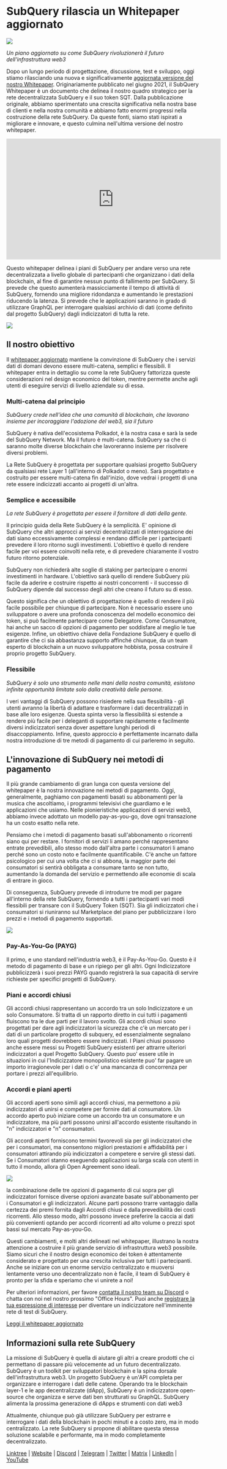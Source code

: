 # SubQuery rilascia un Whitepaper aggiornato

![](https://miro.medium.com/max/700/0*guA8YHyJPhu0wmzf)

_Un piano aggiornato su come SubQuery rivoluzionerà il futuro dell'infrastruttura web3_

Dopo un lungo periodo di progettazione, discussione, test e sviluppo, oggi stiamo rilasciando una nuova e significativamente [aggiornata versione del nostro Whitepaper](https://static.subquery.network/whitepaper.pdf). Originariamente pubblicato nel giugno 2021, il SubQuery Whitepaper è un documento che delinea il nostro quadro strategico per la rete decentralizzata SubQuery e il suo token SQT. Dalla pubblicazione originale, abbiamo sperimentato una crescita significativa nella nostra base di clienti e nella nostra comunità e abbiamo fatto enormi progressi nella costruzione della rete SubQuery. Da queste fonti, siamo stati ispirati a migliorare e innovare, e questo culmina nell'ultima versione del nostro whitepaper.

<iframe width="560" height="315" src="https://www.youtube.com/embed/Ghxyw5bIHs8" title="YouTube video player" frameborder="0" allow="accelerometer; autoplay; clipboard-write; encrypted-media; gyroscope; picture-in-picture" allowfullscreen></iframe>

Questo whitepaper delinea i piani di SubQuery per andare verso una rete decentralizzata a livello globale di partecipanti che organizzano i dati della blockchain, al fine di garantire nessun punto di fallimento per SubQuery. Si prevede che questo aumenterà massicciamente il tempo di attività di SubQuery, fornendo una migliore ridondanza e aumentando le prestazioni riducendo la latenza. Si prevede che le applicazioni saranno in grado di utilizzare GraphQL per interrogare qualsiasi archivio di dati (come definito dal progetto SubQuery) dagli indicizzatori di tutta la rete.

![](https://miro.medium.com/max/700/0*xtd6e7mn7JkfhpzG)

## Il nostro obiettivo

Il [whitepaper aggiornato](https://static.subquery.network/whitepaper.pdf) mantiene la convinzione di SubQuery che i servizi dati di domani devono essere multi-catena, semplici e flessibili. Il whitepaper entra in dettaglio su come la rete SubQuery fattorizza queste considerazioni nel design economico del token, mentre permette anche agli utenti di eseguire servizi di livello aziendale su di essa.

### Multi-catena dal principio

_SubQuery crede nell'idea che una comunità di blockchain, che lavorano insieme per incoraggiare l'adozione del web3, sia il futuro_

SubQuery è nativa dell'ecosistema Polkadot, è la nostra casa e sarà la sede del SubQuery Network. Ma il futuro è multi-catena. SubQuery sa che ci saranno molte diverse blockchain che lavoreranno insieme per risolvere diversi problemi.

La Rete SubQuery è progettata per supportare qualsiasi progetto SubQuery da qualsiasi rete Layer 1 (all'interno di Polkadot o meno). Sarà progettato e costruito per essere multi-catena fin dall'inizio, dove vedrai i progetti di una rete essere indicizzati accanto ai progetti di un'altra.

### Semplice e accessibile

_La rete SubQuery è progettata per essere il fornitore di dati della gente._

Il principio guida della Rete SubQuery è la semplicità. E' opinione di SubQuery che altri approcci ai servizi decentralizzati di interrogazione dei dati siano eccessivamente complessi e rendano difficile per i partecipanti prevedere il loro ritorno sugli investimenti. L'obiettivo è quello di rendere facile per voi essere coinvolti nella rete, e di prevedere chiaramente il vostro futuro ritorno potenziale.

SubQuery non richiederà alte soglie di staking per partecipare o enormi investimenti in hardware. L'obiettivo sarà quello di rendere SubQuery più facile da aderire e costruire rispetto ai nostri concorrenti - il successo di SubQuery dipende dal successo degli altri che creano il futuro su di esso.

Questo significa che un obiettivo di progettazione è quello di rendere il più facile possibile per chiunque di partecipare. Non è necessario essere uno sviluppatore o avere una profonda conoscenza del modello economico dei token, si può facilmente partecipare come Delegatore. Come Consumatore, hai anche un sacco di opzioni di pagamento per soddisfare al meglio le tue esigenze. Infine, un obiettivo chiave della Fondazione SubQuery è quello di garantire che ci sia abbastanza supporto affinché chiunque, da un team esperto di blockchain a un nuovo sviluppatore hobbista, possa costruire il proprio progetto SubQuery.

### Flessibile

_SubQuery è solo uno strumento nelle mani della nostra comunità, esistono infinite opportunità limitate solo dalla creatività delle persone._

I veri vantaggi di SubQuery possono risiedere nella sua flessibilità - gli utenti avranno la libertà di adattare e trasformare i dati decentralizzati in base alle loro esigenze. Questa spinta verso la flessibilità si estende a rendere più facile per i deleganti di supportare rapidamente e facilmente diversi indicizzatori senza dover aspettare lunghi periodi di disaccoppiamento. Infine, questo approccio è perfettamente incarnato dalla nostra introduzione di tre metodi di pagamento di cui parleremo in seguito.

## L'innovazione di SubQuery nei metodi di pagamento

Il più grande cambiamento di gran lunga con questa versione del whitepaper è la nostra innovazione nei metodi di pagamento. Oggi, generalmente, paghiamo con pagamenti basati su abbonamenti per la musica che ascoltiamo, i programmi televisivi che guardiamo e le applicazioni che usiamo. Nelle pionieristiche applicazioni di servizi web3, abbiamo invece adottato un modello pay-as-you-go, dove ogni transazione ha un costo esatto nella rete.

Pensiamo che i metodi di pagamento basati sull'abbonamento o ricorrenti siano qui per restare. I fornitori di servizi li amano perché rappresentano entrate prevedibili, allo stesso modo dall'altra parte i consumatori li amano perché sono un costo noto e facilmente quantificabile. C'è anche un fattore psicologico per cui una volta che ci si abbona, la maggior parte dei consumatori si sentirà obbligata a consumare tanto se non tutto, aumentando la domanda del servizio e permettendo alle economie di scala di entrare in gioco.

Di conseguenza, SubQuery prevede di introdurre tre modi per pagare all'interno della rete SubQuery, fornendo a tutti i partecipanti vari modi flessibili per transare con il SubQuery Token (SQT). Sia gli indicizzatori che i consumatori si riuniranno sul Marketplace del piano per pubblicizzare i loro prezzi e i metodi di pagamento supportati.

![](https://miro.medium.com/max/700/0*f0yVHlbWTE8DdjuB)

### Pay-As-You-Go (PAYG)

Il primo, e uno standard nell'industria web3, è il Pay-As-You-Go. Questo è il metodo di pagamento di base e un ripiego per gli altri. Ogni Indicizzatore pubblicizzerà i suoi prezzi PAYG quando registrerà la sua capacità di servire richieste per specifici progetti di SubQuery.

### Piani e accordi chiusi

Gli accordi chiusi rappresentano un accordo tra un solo Indicizzatore e un solo Consumatore. Si tratta di un rapporto diretto in cui tutti i pagamenti fluiscono tra le due parti per il lavoro svolto. Gli accordi chiusi sono progettati per dare agli indicizzatori la sicurezza che c'è un mercato per i dati di un particolare progetto di subquery, ed essenzialmente segnalano loro quali progetti dovrebbero essere indicizzati. I Piani chiusi possono anche essere messi su Progetti SubQuery esistenti per attrarre ulteriori indicizzatori a quel Progetto SubQuery. Questo puo' essere utile in situazioni in cui l'Indicizzatore monopolistico esistente puo' far pagare un importo irragionevole per i dati o c'e' una mancanza di concorrenza per portare i prezzi all'equilibrio.

### Accordi e piani aperti

Gli accordi aperti sono simili agli accordi chiusi, ma permettono a più indicizzatori di unirsi e competere per fornire dati al consumatore. Un accordo aperto può iniziare come un accordo tra un consumatore e un indicizzatore, ma più parti possono unirsi all'accordo esistente risultando in "n" indicizzatori e "n" consumatori.

Gli accordi aperti forniscono termini favorevoli sia per gli indicizzatori che per i consumatori, ma consentono migliori prestazioni e affidabilità per i consumatori attirando più indicizzatori a competere e servire gli stessi dati. Se i Consumatori stanno eseguendo applicazioni su larga scala con utenti in tutto il mondo, allora gli Open Agreement sono ideali.

![](https://miro.medium.com/max/1400/0*sc9-ee7VTl0XEhTS)

la combinazione delle tre opzioni di pagamento di cui sopra per gli indicizzatori fornisce diverse opzioni avanzate basate sull'abbonamento per i Consumatori e gli indicizzatori. Alcune parti possono trarre vantaggio dalla certezza dei premi fornita dagli Accordi chiusi e dalla prevedibilità dei costi ricorrenti. Allo stesso modo, altri possono invece preferire la caccia ai dati più convenienti optando per accordi ricorrenti ad alto volume o prezzi spot bassi sul mercato Pay-as-you-Go.

Questi cambiamenti, e molti altri delineati nel whitepaper, illustrano la nostra attenzione a costruire il più grande servizio di infrastruttura web3 possibile. Siamo sicuri che il nostro design economico dei token è attentamente considerato e progettato per una crescita inclusiva per tutti i partecipanti. Anche se iniziare con un enorme servizio centralizzato e muoversi lentamente verso uno decentralizzato non è facile, il team di SubQuery è pronto per la sfida e speriamo che vi unirete a noi!

Per ulteriori informazioni, per favore [contatta il nostro team su Discord](https://discord.com/invite/78zg8aBSMG) o chatta con noi nel nostro prossimo "Office Hours". Puoi anche [registrare la tua espressione di interesse](https://forms.gle/RyXyhb8T9Gxkwi7R9) per diventare un indicizzatore nell'imminente rete di test di SubQuery.

[Leggi il whitepaper aggiornato](https://static.subquery.network/whitepaper.pdf)

## Informazioni sulla rete SubQuery

La missione di SubQuery è quella di aiutare gli altri a creare prodotti che ci permettano di passare più velocemente ad un futuro decentralizzato. SubQuery è un toolkit per sviluppatori blockchain e la spina dorsale dell'infrastruttura web3. Un progetto SubQuery è un'API completa per organizzare e interrogare i dati delle catene. Operando tra le blockchain layer-1 e le app decentralizzate (dApp), SubQuery è un indicizzatore open-source che organizza e serve dati ben strutturati su GraphQL. SubQuery alimenta la prossima generazione di dApps e strumenti con dati web3

Attualmente, chiunque può già utilizzare SubQuery per estrarre e interrogare i dati della blockchain in pochi minuti e a costo zero, ma in modo centralizzato. La rete SubQuery si propone di abilitare questa stessa soluzione scalabile e performante, ma in modo completamente decentralizzato.

[Linktree](https://linktr.ee/subquerynetwork) | [Website](https://subquery.network/) | [Discord](https://discord.com/invite/78zg8aBSMG) | [Telegram](https://t.me/subquerynetwork) | [Twitter](https://twitter.com/subquerynetwork) | [Matrix](https://matrix.to/#/#subquery:matrix.org) | [LinkedIn](https://www.linkedin.com/company/subquery) | [YouTube](https://www.youtube.com/channel/UCi1a6NUUjegcLHDFLr7CqLw)

